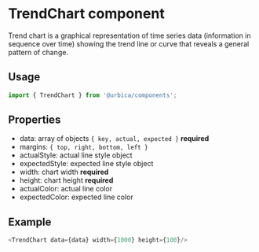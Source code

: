 # TrendChart component

Trend chart is a graphical representation of time series data (information in sequence over time) showing the trend line or curve that reveals a general pattern of change.

## Usage

```js
import { TrendChart } from '@urbica/components';
```

## Properties

* data: array of objects `{ key, actual, expected }` **required**
* margins: `{ top, right, bottom, left }`
* actualStyle: actual line style object
* expectedStyle: expected line style object
* width: chart width **required**
* height: chart height **required**
* actualColor: actual line color
* expectedColor: expected line color


## Example

```js
<TrendChart data={data} width={1000} height={100}/>
```
